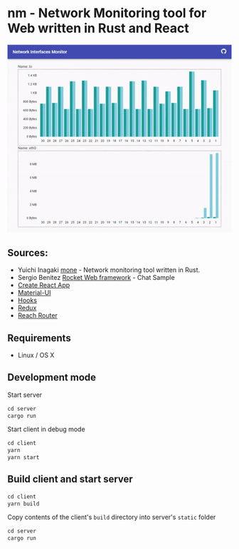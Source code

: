# nm - Network Monitoring tool for Web written in Rust and React

![intro](/server/static/intro.gif)

## Sources:
* Yuichi Inagaki [mone](https://github.com/gky360/mone) - Network monitoring tool written in Rust.
* Sergio Benitez [Rocket Web framework](https://github.com/SergioBenitez/Rocket/tree/master/examples/chat) - Chat Sample
* [Create React App](https://create-react-app.dev/)
* [Material-UI](https://material-ui.com/)
* [Hooks](https://reactjs.org/docs/hooks-intro.html)
* [Redux](https://redux.js.org/)
* [Reach Router](https://reach.tech/router/)

## Requirements

- Linux / OS X

## Development mode

Start server
```
cd server
cargo run
```

Start client in debug mode

```
cd client
yarn
yarn start
```

## Build client and start server
```
cd client
yarn build
````
Copy contents of the client's `build` directory into server's `static` folder

```
cd server
cargo run
```
